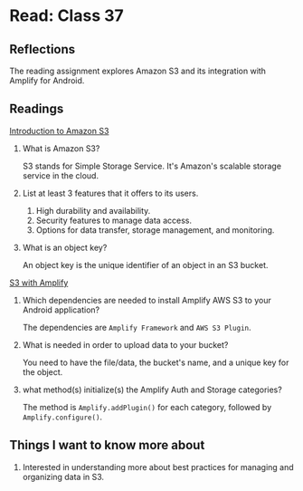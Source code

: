 # Read: Class 37

## Reflections

The reading assignment explores Amazon S3 and its integration with Amplify for Android.

## Readings

[Introduction to Amazon S3](https://docs.aws.amazon.com/AmazonS3/latest/userguide/Welcome.html)

1. What is Amazon S3?

    S3 stands for Simple Storage Service. It's Amazon's scalable storage service in the cloud.

2. List at least 3 features that it offers to its users.

    1. High durability and availability.
    2. Security features to manage data access.
    3. Options for data transfer, storage management, and monitoring.

3. What is an object key?

    An object key is the unique identifier of an object in an S3 bucket.

[S3 with Amplify](https://docs.amplify.aws/lib/storage/getting-started/q/platform/android/)

1. Which dependencies are needed to install Amplify AWS S3 to your Android application?

    The dependencies are `Amplify Framework` and `AWS S3 Plugin`.

2. What is needed in order to upload data to your bucket?

    You need to have the file/data, the bucket's name, and a unique key for the object.

3. what method(s) initialize(s) the Amplify Auth and Storage categories?

    The method is `Amplify.addPlugin()` for each category, followed by `Amplify.configure()`.

## Things I want to know more about

1. Interested in understanding more about best practices for managing and organizing data in S3.
